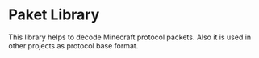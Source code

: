 Paket Library
================================

This library helps to decode Minecraft protocol
packets. Also it is used in other projects as protocol
base format.
